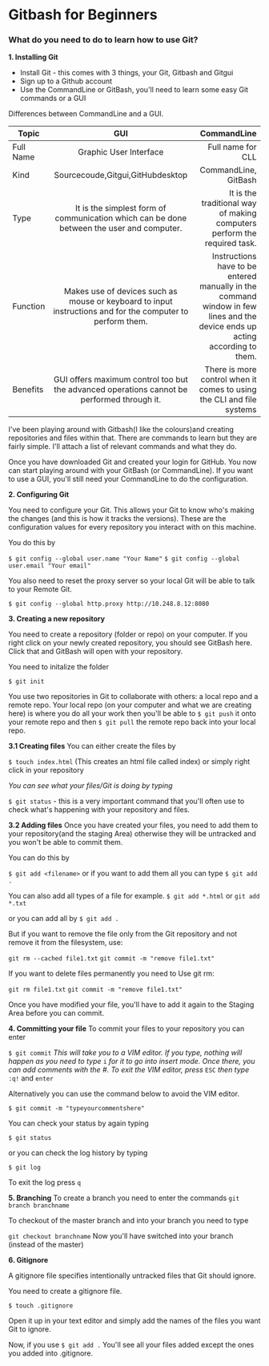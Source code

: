 # Gitbash for Beginners
### What do you need to do to learn how to use Git?

**1. Installing Git**
- Install Git - this comes with 3 things, your Git, Gitbash and Gitgui
- Sign up to a Github account
- Use the CommandLine or GitBash, you'll need to learn some easy Git commands or a GUI

Differences between CommandLine and a GUI.

| Topic        | GUI | CommandLine|
| ------------- |:-------------:| -----:|
|Full Name|	Graphic User Interface	|Full name for CLL
|Kind|Sourcecoude,Gitgui,GitHubdesktop| CommandLine, GitBash|
|Type|	It is the simplest form of communication which can be done between the user and computer.	|It is the traditional way of making computers perform the required task.|
|Function|	Makes use of devices such as mouse or keyboard to input instructions and for the computer to perform them.	|Instructions have to be entered manually in the command window in few lines and the device ends up acting according to them.|
|Benefits|	GUI offers maximum control too but the advanced operations cannot be performed through it.	|There is more control when it comes to using the CLI and file systems|


I've been playing around with Gitbash(I like the colours)and creating repositories and files within that. There are commands to learn but they are fairly simple. I'll attach a list of relevant commands and what they do.

Once you have downloaded Git and created your login for GitHub. You now can start playing around with your GitBash (or CommandLine). If you want to use a GUI, you'll still need your CommandLine to do the configuration.

**2. Configuring Git**

You need to configure your Git. This allows your Git to know who's making the changes (and this is how it tracks the versions). These are the configuration values for every repository you interact with on this machine.

You do this by

`$ git config --global user.name "Your Name"`
`$ git config --global user.email "Your email"`

You also need to reset the proxy server so your local Git will be able to talk to your Remote Git.

`$ git config --global http.proxy http://10.248.8.12:8080`

**3. Creating a new repository**

You need to create a repository (folder or repo) on your computer. If you right click on your newly created repository, you should see GitBash here. Click that and GitBash will open with your repository.

You need to initalize the folder

`$ git init`

You use two repositories in Git to collaborate with others: a local repo and a remote repo. Your local repo (on your computer and what we are creating here) is where you do all your work then you'll be able to `$ git push` it onto your remote repo and then `$ git pull` the remote repo back into your local repo.

**3.1 Creating files**
You can either create the files by

`$ touch index.html` (This creates an html file called index)
or simply right click in your repository

*You can see what your files/Git is doing by typing*

`$ git status` - this is a very important command that you'll often use to check what's happening with your repository and files.

**3.2 Adding files**
Once you have created your files, you need to add them to your repository(and the staging Area) otherwise they will be untracked and you won't be able to commit them.

You can do this by

`$ git add <filename>` or if you want to add them all you can type `$ git add .`

You can also add all types of a file for example.
`$ git add *.html` or `git add *.txt`

or you can add all by
`$ git add .`

But if you want to remove the file only from the Git repository and not remove it from the filesystem, use:

`git rm --cached file1.txt`
`git commit -m "remove file1.txt"`

If you want to delete files permanently you need to
Use git rm:

`git rm file1.txt`
`git commit -m "remove file1.txt"`

Once you have modified your file, you'll have to add it again to the Staging Area before you can commit.

**4. Committing your file**
To commit your files to your repository you can enter

`$ git commit` *This will take you to a VIM editor. If you type, nothing will happen as you need to type* `i` *for it to go into insert mode. Once there, you can add comments with the #. To exit the VIM editor, press* `ESC` *then type* `:q!` and `enter`

Alternatively you can use the command below to avoid the VIM editor.

`$ git commit -m "typeyourcommentshere"`

You can check your status by again typing

`$ git status`

or you can check the log history by typing

`$ git log `

To exit the log press
`q`

**5. Branching**
To create a branch you need to enter the commands
`git branch branchname`

To checkout of the master branch and into your branch you need to type

`git checkout branchname`
Now you'll have switched into your branch (instead of the master)

**6. Gitignore**

A gitignore file specifies intentionally untracked files that Git should ignore.

You need to create a gitignore file.

`$ touch .gitignore `

Open it up in your text editor and simply add the names of the files you want Git to ignore.

Now, if you use `$ git add .` You'll see all your files added except the ones you added into .gitignore.
